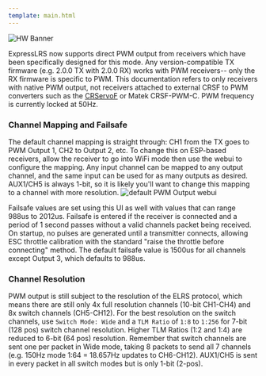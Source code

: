 ```yaml
---
template: main.html
---
```


![HW Banner](https://raw.githubusercontent.com/ExpressLRS/ExpressLRS-hardware/master/img/hardware.png)

ExpressLRS now supports direct PWM output from receivers which have been specifically designed for this mode. Any version-compatible TX firmware (e.g. 2.0.0 TX with 2.0.0 RX) works with PWM receivers-- only the RX firmware is specific to PWM. This documentation refers to only receivers with native PWM output, not receivers attached to external CRSF to PWM converters such as the [CRServoF](https://github.com/CapnBry/CRServoF/) or Matek CRSF-PWM-C. PWM frequency is currently locked at 50Hz.

### Channel Mapping and Failsafe
The default channel mapping is straight through: CH1 from the TX goes to PWM Output 1, CH2 to Output 2, etc. To change this on ESP-based receivers, allow the receiver to go into WiFi mode then use the webui to configure the mapping. Any input channel can be mapped to any output channel, and the same input can be used for as many outputs as desired. AUX1/CH5 is always 1-bit, so it is likely you'll want to change this mapping to a channel with more resolution.
![default PWM Output webui](../assets/images/web-pwmoutput.png)

Failsafe values are set using this UI as well with values that can range 988us to 2012us. Failsafe is entered if the receiver is connected and a period of 1 second passes without a valid channels packet being received. On startup, no pulses are generated until a transmitter connects, allowing ESC throttle calibration with the standard "raise the throttle before connecting" method. The default failsafe value is 1500us for all channels except Output 3, which defaults to 988us.

### Channel Resolution
PWM output is still subject to the resolution of the ELRS protocol, which means there are still only 4x full resolution channels (10-bit CH1-CH4) and 8x switch channels (CH5-CH12). For the best resolution on the switch channels, use `Switch Mode: Wide` and a `TLM Ratio` of `1:8` to `1:256` for 7-bit (128 pos) switch channel resolution. Higher TLM Ratios (1:2 and 1:4) are reduced to 6-bit (64 pos) resolution. Remember that switch channels are sent one per packet in Wide mode, taking 8 packets to send all 7 channels (e.g. 150Hz mode 1:64 = 18.657Hz updates to CH6-CH12). AUX1/CH5 is sent in every packet in all switch modes but is only 1-bit (2-pos).